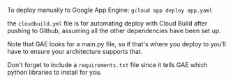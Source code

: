 To deploy manually to Google App Engine: `gcloud app deploy app.yaml`

the `cloudbuild.yml` file is for automating deploy with Cloud Build after pushing to Github, assuming all the other dependencies have been set up.

Note that GAE looks for a main.py file, so if that's where you deploy to you'll have to ensure your architecture supports that.

Don't forget to include a `requirements.txt` file since it tells GAE which python libraries to install for you.
